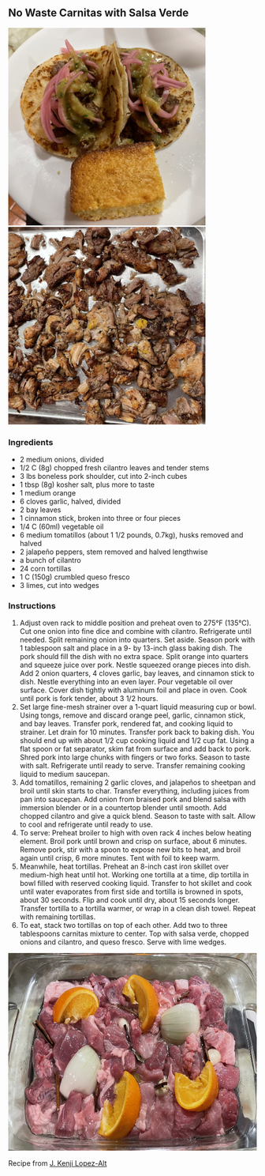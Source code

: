 ## No Waste Carnitas with Salsa Verde

<img src="../img/CwSV_01.jpg" alt="tacos with cornbread" width="400"/> <img src="../img/CwSV_02.jpg" alt="crispy carnitas" width="400"/>

### Ingredients
- 2 medium onions, divided
- 1/2 C (8g) chopped fresh cilantro leaves and tender stems
- 3 lbs boneless pork shoulder, cut into 2-inch cubes
- 1 tbsp (8g) kosher salt, plus more to taste
- 1 medium orange
- 6 cloves garlic, halved, divided
- 2 bay leaves
- 1 cinnamon stick, broken into three or four pieces
- 1/4 C (60ml) vegetable oil
- 6 medium tomatillos (about 1 1/2 pounds, 0.7kg), husks removed and halved
- 2 jalapeño peppers, stem removed and halved lengthwise
- a bunch of cilantro
- 24 corn tortillas
- 1 C (150g) crumbled queso fresco
- 3 limes, cut into wedges

### Instructions
1. Adjust oven rack to middle position and preheat oven to 275°F (135°C). Cut one onion into fine dice and combine with cilantro. Refrigerate until needed. Split remaining onion into quarters. Set aside. Season pork with 1 tablespoon salt and place in a 9- by 13-inch glass baking dish. The pork should fill the dish with no extra space. Split orange into quarters and squeeze juice over pork. Nestle squeezed orange pieces into dish. Add 2 onion quarters, 4 cloves garlic, bay leaves, and cinnamon stick to dish. Nestle everything into an even layer. Pour vegetable oil over surface. Cover dish tightly with aluminum foil and place in oven. Cook until pork is fork tender, about 3 1/2 hours.
2. Set large fine-mesh strainer over a 1-quart liquid measuring cup or bowl. Using tongs, remove and discard orange peel, garlic, cinnamon stick, and bay leaves. Transfer pork, rendered fat, and cooking liquid to strainer. Let drain for 10 minutes. Transfer pork back to baking dish. You should end up with about 1/2 cup cooking liquid and 1/2 cup fat. Using a flat spoon or fat separator, skim fat from surface and add back to pork. Shred pork into large chunks with fingers or two forks. Season to taste with salt. Refrigerate until ready to serve. Transfer remaining cooking liquid to medium saucepan.
3. Add tomatillos, remaining 2 garlic cloves, and jalapeños to sheetpan and broil until skin starts to char. Transfer everything, including juices from pan into saucepan. Add onion from braised pork and blend salsa with immersion blender or in a countertop blender until smooth. Add chopped cilantro and give a quick blend. Season to taste with salt. Allow to cool and refrigerate until ready to use.
4. To serve: Preheat broiler to high with oven rack 4 inches below heating element. Broil pork until brown and crisp on surface, about 6 minutes. Remove pork, stir with a spoon to expose new bits to heat, and broil again until crisp, 6 more minutes. Tent with foil to keep warm.
5. Meanwhile, heat tortillas. Preheat an 8-inch cast iron skillet over medium-high heat until hot. Working one tortilla at a time, dip tortilla in bowl filled with reserved cooking liquid. Transfer to hot skillet and cook until water evaporates from first side and tortilla is browned in spots, about 30 seconds. Flip and cook until dry, about 15 seconds longer. Transfer tortilla to a tortilla warmer, or wrap in a clean dish towel. Repeat with remaining tortillas.
6. To eat, stack two tortillas on top of each other. Add two to three tablespoons carnitas mixture to center. Top with salsa verde, chopped onions and cilantro, and queso fresco. Serve with lime wedges.

<img src="../img/CwSV_03.jpg" alt="pork shoulder ready to braise" height="400"/>

Recipe from [J. Kenji Lopez-Alt](https://www.youtube.com/watch?v=JRlmQdRN0G8)